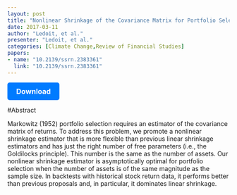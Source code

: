 ```yaml
---
layout: post
title: "Nonlinear Shrinkage of the Covariance Matrix for Portfolio Selection: Markowitz Meets Goldilocks"
date: 2017-03-11
author: "Ledoit, et al."
presenter: "Ledoit, et al."
categories: [Climate Change,Review of Financial Studies]
papers:
- name: "10.2139/ssrn.2383361"
  link: "10.2139/ssrn.2383361"
---
```


<p>
  <a href='https://sci.bban.top/pdf/10.2139/ssrn.2383361.pdf' class='button'>
    Download
  </a>
</p>

<style>
  .button {
    display: inline-block;
    padding: 10px 20px;
    background-color: #007bff;
    color: #fff;
    text-decoration: none;
    border-radius: 5px;
    font-size: 16px;
    font-weight: bold;
  }
</style>

#Abstract
<p>Markowitz (1952) portfolio selection requires an estimator of the covariance matrix of returns. To address this problem, we promote a nonlinear shrinkage estimator that is more flexible than previous linear shrinkage estimators and has just the right number of free parameters (i.e., the Goldilocks principle). This number is the same as the number of assets. Our nonlinear shrinkage estimator is asymptotically optimal for portfolio selection when the number of assets is of the same magnitude as the sample size. In backtests with historical stock return data, it performs better than previous proposals and, in particular, it dominates linear shrinkage.</p>
